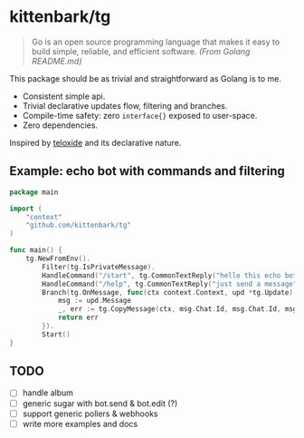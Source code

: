 # kittenbark/tg

> Go is an open source programming language that makes it easy to build simple, reliable, and
> efficient software. _(From Golang README.md)_

This package should be as trivial and straightforward as Golang is to me.

- Consistent simple api.
- Trivial declarative updates flow, filtering and branches.
- Compile-time safety: zero `interface{}` exposed to user-space.
- Zero dependencies.

Inspired by [teloxide](https://github.com/teloxide/teloxide) and its declarative nature.

## Example: echo bot with commands and filtering

```go
package main

import (
    "context"
    "github.com/kittenbark/tg"
)

func main() {
    tg.NewFromEnv().
        Filter(tg.IsPrivateMessage).
        HandleCommand("/start", tg.CommonTextReply("hello this echo bot is made with @kittenbark_tg")).
        HandleCommand("/help", tg.CommonTextReply("just send a message")).
        Branch(tg.OnMessage, func(ctx context.Context, upd *tg.Update) error {
            msg := upd.Message
            _, err := tg.CopyMessage(ctx, msg.Chat.Id, msg.Chat.Id, msg.MessageId)
            return err
        }).
        Start()
}

```

## TODO

- [ ] handle album
- [ ] generic sugar with bot.send & bot.edit (?)
- [ ] support generic pollers & webhooks
- [ ] write more examples and docs